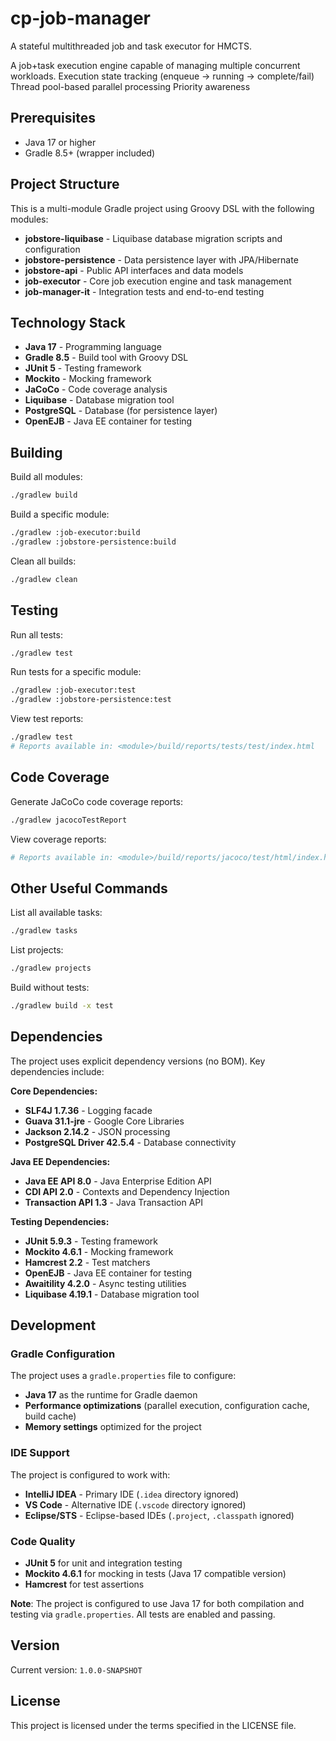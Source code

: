 # cp-job-manager

A stateful multithreaded job and task executor for HMCTS.



A job+task execution engine capable of managing multiple concurrent workloads.
Execution state tracking (enqueue → running → complete/fail)
Thread pool-based parallel processing
Priority awareness

## Prerequisites

- Java 17 or higher
- Gradle 8.5+ (wrapper included)

## Project Structure

This is a multi-module Gradle project using Groovy DSL with the following modules:

- **jobstore-liquibase** - Liquibase database migration scripts and configuration
- **jobstore-persistence** - Data persistence layer with JPA/Hibernate
- **jobstore-api** - Public API interfaces and data models
- **job-executor** - Core job execution engine and task management
- **job-manager-it** - Integration tests and end-to-end testing

## Technology Stack

- **Java 17** - Programming language
- **Gradle 8.5** - Build tool with Groovy DSL
- **JUnit 5** - Testing framework
- **Mockito** - Mocking framework
- **JaCoCo** - Code coverage analysis
- **Liquibase** - Database migration tool
- **PostgreSQL** - Database (for persistence layer)
- **OpenEJB** - Java EE container for testing

## Building

Build all modules:
```bash
./gradlew build
```

Build a specific module:
```bash
./gradlew :job-executor:build
./gradlew :jobstore-persistence:build
```

Clean all builds:
```bash
./gradlew clean
```

## Testing

Run all tests:
```bash
./gradlew test
```

Run tests for a specific module:
```bash
./gradlew :job-executor:test
./gradlew :jobstore-persistence:test
```

View test reports:
```bash
./gradlew test
# Reports available in: <module>/build/reports/tests/test/index.html
```

## Code Coverage

Generate JaCoCo code coverage reports:
```bash
./gradlew jacocoTestReport
```

View coverage reports:
```bash
# Reports available in: <module>/build/reports/jacoco/test/html/index.html
```

## Other Useful Commands

List all available tasks:
```bash
./gradlew tasks
```

List projects:
```bash
./gradlew projects
```

Build without tests:
```bash
./gradlew build -x test
```

## Dependencies

The project uses explicit dependency versions (no BOM). Key dependencies include:

**Core Dependencies:**
- **SLF4J 1.7.36** - Logging facade
- **Guava 31.1-jre** - Google Core Libraries
- **Jackson 2.14.2** - JSON processing
- **PostgreSQL Driver 42.5.4** - Database connectivity

**Java EE Dependencies:**
- **Java EE API 8.0** - Java Enterprise Edition API
- **CDI API 2.0** - Contexts and Dependency Injection
- **Transaction API 1.3** - Java Transaction API

**Testing Dependencies:**
- **JUnit 5.9.3** - Testing framework
- **Mockito 4.6.1** - Mocking framework
- **Hamcrest 2.2** - Test matchers
- **OpenEJB** - Java EE container for testing
- **Awaitility 4.2.0** - Async testing utilities
- **Liquibase 4.19.1** - Database migration tool

## Development

### Gradle Configuration

The project uses a `gradle.properties` file to configure:
- **Java 17** as the runtime for Gradle daemon
- **Performance optimizations** (parallel execution, configuration cache, build cache)
- **Memory settings** optimized for the project

### IDE Support

The project is configured to work with:
- **IntelliJ IDEA** - Primary IDE (`.idea` directory ignored)
- **VS Code** - Alternative IDE (`.vscode` directory ignored)
- **Eclipse/STS** - Eclipse-based IDEs (`.project`, `.classpath` ignored)

### Code Quality

- **JUnit 5** for unit and integration testing
- **Mockito 4.6.1** for mocking in tests (Java 17 compatible version)
- **Hamcrest** for test assertions

**Note**: The project is configured to use Java 17 for both compilation and testing via `gradle.properties`. All tests are enabled and passing.

## Version

Current version: `1.0.0-SNAPSHOT`

## License

This project is licensed under the terms specified in the LICENSE file.
